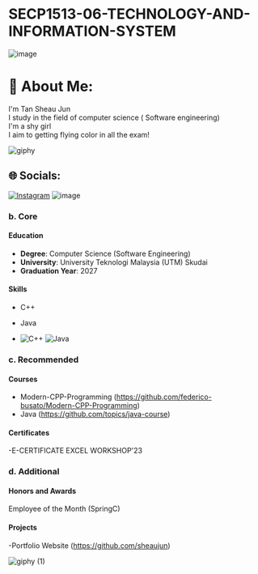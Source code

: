 # SECP1513-06-TECHNOLOGY-AND-INFORMATION-SYSTEM
![image](https://github.com/sheaujun/SECP1513-06-TECHNOLOGY-AND-INFORMATION-SYSTEM/assets/147408149/ff06c41f-a4cb-466b-8534-d38d1f5007f7)


# 💫 About Me:
I'm Tan Sheau Jun<br>I study in the field of computer science ( Software engineering)<br>I'm a shy girl<br>I aim to getting flying color in all the exam!

![giphy](https://github.com/sheaujun/SECP1513-06-TECHNOLOGY-AND-INFORMATION-SYSTEM/assets/147408149/06f75c5b-8771-443f-808b-5e1d0783c660)


## 🌐 Socials:
[![Instagram](https://img.shields.io/badge/Instagram-%23E4405F.svg?logo=Instagram&logoColor=white)](https://instagram.com/sheaujun_0110) 
![image](https://github.com/sheaujun/SECP1513-06-TECHNOLOGY-AND-INFORMATION-SYSTEM/assets/147408149/54f7a7f8-a528-4f55-82e7-503e917d09b4)


### b. Core
#### Education
- **Degree**: Computer Science (Software Engineering)
- **University**: University Teknologi Malaysia (UTM) Skudai
- **Graduation Year**: 2027

#### Skills 
- C++
- Java


- ![C++](https://img.shields.io/badge/c++-%2300599C.svg?style=for-the-badge&logo=c%2B%2B&logoColor=white) ![Java](https://img.shields.io/badge/java-%23ED8B00.svg?style=for-the-badge&logo=openjdk&logoColor=white)
  
### c. Recommended
#### Courses
- Modern-CPP-Programming (https://github.com/federico-busato/Modern-CPP-Programming)
- Java (https://github.com/topics/java-course)

#### Certificates
-E-CERTIFICATE EXCEL WORKSHOP'23

### d. Additional
#### Honors and Awards
Employee of the Month (SpringC)

#### Projects
-Portfolio Website (https://github.com/sheaujun)

![giphy (1)](https://github.com/sheaujun/SECP1513-06-TECHNOLOGY-AND-INFORMATION-SYSTEM/assets/147408149/a936850a-0c18-44eb-8ce6-9d4cde8f0cf7)
